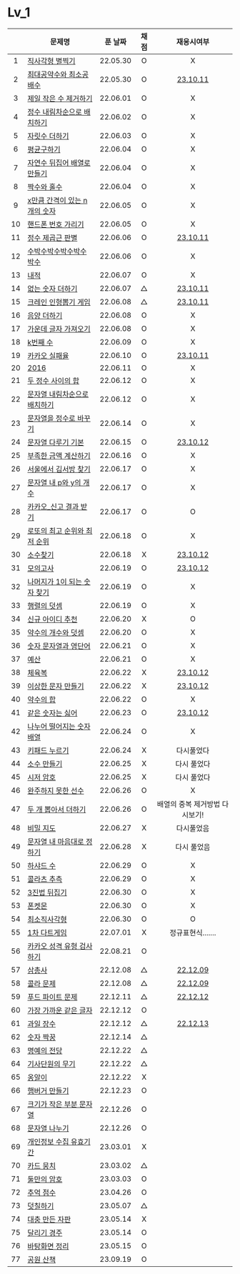 # Lv_1

|     | 문제명                                            | 푼 날짜  | 채점 |              재응시여부               |
| :-: | ------------------------------------------------- | :------: | :--: | :-----------------------------------: |
|  1  | [직사각형 별찍기](./starRectangle.js)             | 22.05.30 |  O   |                   X                   |
|  2  | [최대공약수와 최소공배수](./GcdLcm.js)            | 22.05.30 |  O   |    [23.10.11](./replay/GcdLcm.js)     |
|  3  | [제일 작은 수 제거하기](./sliceMin.js)            | 22.06.01 |  O   |                   X                   |
|  4  | [정수 내림차순으로 배치하기](./sortNumber.js)     | 22.06.02 |  O   |                   X                   |
|  5  | [자릿수 더하기](./positionSum.js)                 | 22.06.03 |  O   |                   X                   |
|  6  | [평균구하기](./average.js)                        | 22.06.04 |  O   |                   X                   |
|  7  | [자연수 뒤집어 배열로 만들기](./reverseNumber.js) | 22.06.04 |  O   |                   X                   |
|  8  | [짝수와 홀수](./oddOrEven.js)                     | 22.06.04 |  O   |                   X                   |
|  9  | [x만큼 간격이 있는 n개의 숫자](./xLength.js)      | 22.06.05 |  O   |                   X                   |
| 10  | [핸드폰 번호 가리기](./hideNumber.js)             | 22.06.05 |  O   |                   X                   |
| 11  | [정수 제곱근 판별](./integerSqrt.js)              | 22.06.06 |  O   |  [23.10.11](./replay/integerSqrt.js)  |
| 12  | [수박수박수박수박수박수](./watermelon.js)         | 22.06.06 |  O   |                   X                   |
| 13  | [내적](./dotProduct.js)                           | 22.06.07 |  O   |                   X                   |
| 14  | [없는 숫자 더하기](./accNoNumbers.js)             | 22.06.07 |  △   |  [23.10.11](./replay/addNoNumber.js)  |
| 15  | [크레인 인형뽑기 게임](./pickdolls.js)            | 22.06.08 |  △   |   [23.10.11](./replay/pickdolls.js)   |
| 16  | [음양 더하기](./accPlusMinus.js)                  | 22.06.08 |  O   |                   X                   |
| 17  | [가운데 글자 가져오기](./bringMid.js)             | 22.06.08 |  O   |                   X                   |
| 18  | [k번째 수](./kNumber.js)                          | 22.06.09 |  O   |                   X                   |
| 19  | [카카오 실패율](./failRatio.js)                   | 22.06.10 |  O   |   [23.10.11](./replay/failRatio.js)   |
| 20  | [2016](./2016.js)                                 | 22.06.11 |  O   |                   X                   |
| 21  | [두 정수 사이의 합](./betweenAandB.js)            | 22.06.12 |  O   |                   X                   |
| 22  | [문자열 내림차순으로 배치하기](./sortString.js)   | 22.06.12 |  O   |                   X                   |
| 23  | [문자열을 정수로 바꾸기](./stringToNumber.js)     | 22.06.14 |  O   |                   X                   |
| 24  | [문자열 다루기 기본](./basicString.js)            | 22.06.15 |  O   |  [23.10.12](./replay/basicString.js)  |
| 25  | [부족한 금액 계산하기](./shortMoney.js)           | 22.06.16 |  O   |                   X                   |
| 26  | [서울에서 김서방 찾기](./findKim.js)              | 22.06.17 |  O   |                   X                   |
| 27  | [문자열 내 p와 y의 개수](./pyInTheString.js)      | 22.06.17 |  O   |                   X                   |
| 28  | [카카오\_신고 결과 받기](./reportingMail.js)      | 22.06.17 |  O   |                   O                   |
| 29  | [로또의 최고 순위와 최저 순위](./lottoMinMax.js)  | 22.06.18 |  O   |                   X                   |
| 30  | [소수찾기](./findPrimeNumber.js)                  | 22.06.18 |  X   | [23.10.12](./replay/findPrimeNum.js)  |
| 31  | [모의고사](./mockTest.js)                         | 22.06.19 |  O   |   [23.10.12](./replay/mocktest.js)    |
| 32  | [나머지가 1이 되는 숫자 찾기](./findRestValue.js) | 22.06.19 |  O   |                   X                   |
| 33  | [행렬의 덧셈](./addMatrix.js)                     | 22.06.19 |  O   |                   X                   |
| 34  | [신규 아이디 추천](./recommandNewId.js)           | 22.06.20 |  X   |                   O                   |
| 35  | [약수의 개수와 덧셈](./betweenNumbers.js)         | 22.06.20 |  O   |                   X                   |
| 36  | [숫자 문자열과 영단어](./numberAndWord.js)        | 22.06.21 |  O   |                   X                   |
| 37  | [예산](./budget.js)                               | 22.06.21 |  O   |                   X                   |
| 38  | [체육복](./trainingClothes.js)                    | 22.06.22 |  X   |    [23.10.12](./replay/uniform.js)    |
| 39  | [이상한 문자 만들기](./strangeString.js)          | 22.06.22 |  X   | [23.10.12](./replay/strangeString.js) |
| 40  | [약수의 합](./sumDivisor.js)                      | 22.06.22 |  O   |                   X                   |
| 41  | [같은 숫자는 싫어](./hateSameNumber.js)           | 22.06.23 |  O   |  [23.10.12](./replay/hateSameNum.js)  |
| 42  | [나누어 떨어지는 숫자 배열](./fitNumberArray.js)  | 22.06.24 |  O   |                   X                   |
| 43  | [키패드 누르기](./pushKeypad.js)                  | 22.06.24 |  X   |              다시풀었다               |
| 44  | [소수 만들기](./makePrimeNumber.js)               | 22.06.25 |  X   |              다시 풀었다              |
| 45  | [시저 암호](./caesarPassword.js)                  | 22.06.25 |  X   |              다시 풀었다              |
| 46  | [완주하지 못한 선수](./notCompletion.js)          | 22.06.26 |  O   |                   X                   |
| 47  | [두 개 뽑아서 더하기](./popTwoSum.js)             | 22.06.26 |  O   |    배열의 중복 제거방법 다시보기!     |
| 48  | [비밀 지도](./secretMap.js)                       | 22.06.27 |  X   |              다시풀었음               |
| 49  | [문자열 내 마음대로 정하기](./asonelikes.js)      | 22.06.28 |  X   |              다시 풀었음              |
| 50  | [하샤드 수](./hashadNumber.js)                    | 22.06.29 |  O   |                   X                   |
| 51  | [콜라츠 추측](./collatz.js)                       | 22.06.29 |  O   |                   X                   |
| 52  | [3진법 뒤집기](./reverse3.js)                     | 22.06.30 |  O   |                   X                   |
| 53  | [폰켓몬](./phonekemon.js)                         | 22.06.30 |  O   |                   X                   |
| 54  | [최소직사각형](./minimumRect.js)                  | 22.06.30 |  O   |                   O                   |
| 55  | [1차 다트게임](./dartGame.js)                     | 22.07.01 |  X   |           정규표현식.......           |
| 56  | [카카오 성격 유형 검사하기](./mbti.js)            | 22.08.21 |  O   |                                       |
| 57  | [삼총사](./threePeople.js)                        | 22.12.08 |  △   |  [22.12.09](./replay/threePeople.js)  |
| 58  | [콜라 문제](./coke.js)                            | 22.12.08 |  △   |     [22.12.09](./replay/coke.js)      |
| 59  | [푸드 파이트 문제](./food.js)                     | 22.12.11 |  △   |     [22.12.12](./replay/food.js)      |
| 60  | [가장 가까운 같은 글자](./mostNear.js)            | 22.12.12 |  O   |
| 61  | [과일 장수](./fruit.js)                           | 22.12.12 |  △   |     [22.12.13](./replay/fruit.js)     |
| 62  | [숫자 짝꿍](./pairOfNum.js)                       | 22.12.14 |  △   |
| 63  | [명예의 전당](./contest.js)                       | 22.12.22 |  △   |
| 64  | [기사단원의 무기](./weapons.js)                   | 22.12.22 |  △   |
| 65  | [옹알이](./babbling.js)                           | 22.12.22 |  X   |
| 66  | [햄버거 만들기](./makeHamberger.js)               | 22.12.23 |  O   |
| 67  | [크기가 작은 부분 문자열](./smallPartString.js)   | 22.12.26 |  O   |
| 68  | [문자열 나누기](./cutString.js)                   | 22.12.26 |  O   |
| 69  | [개인정보 수집 유효기간](./privateInfo.js)        | 23.03.01 |  X   |
| 70  | [카드 뭉치](./cardSet.js)                         | 23.03.02 |  △   |
| 71  | [둘만의 암호](./secretPassword.js)                | 23.03.03 |  O   |
| 72  | [추억 점수](./remindScore.js)                     | 23.04.26 |  O   |
| 73  | [덧칠하기](./addToAdd.js)                         | 23.05.07 |  △   |
| 74  | [대충 만든 자판](./roughKeyboard.js)              | 23.05.14 |  X   |
| 75  | [달리기 경주](./runContest.js)                    | 23.05.14 |  O   |
| 76  | [바탕화면 정리](./desktopClean.js)                | 23.05.15 |  O   |
| 77  | [공원 산책](./park.js)                            | 23.09.19 |  O   |
